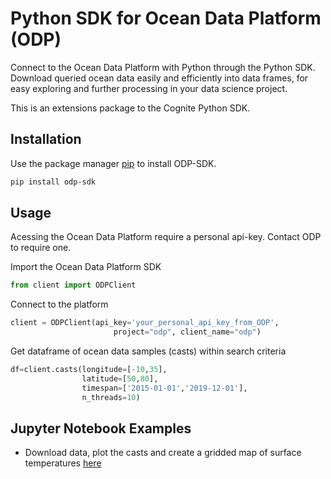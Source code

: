 # Python SDK for Ocean Data Platform (ODP)

Connect to the Ocean Data Platform with Python through the Python SDK. Download queried ocean data easily and efficiently into data frames, for easy exploring and further processing in your data science project.

This is an extensions package to the Cognite Python SDK.

## Installation

Use the package manager [pip](https://pip.pypa.io/en/stable/) to install ODP-SDK.

```bash
pip install odp-sdk
```

## Usage

Acessing the Ocean Data Platform require a personal api-key. Contact ODP to require one.

Import the Ocean Data Platform SDK 
```python
from client import ODPClient
```
Connect to the platform
```python
client = ODPClient(api_key='your_personal_api_key_from_ODP',
                       project="odp", client_name="odp")
```
Get dataframe of ocean data samples (casts) within search criteria

```python
df=client.casts(longitude=[-10,35],
                latitude=[50,80],
                timespan=['2015-01-01','2019-12-01'],
                n_threads=10) 
```
## Jupyter Notebook Examples 
- Download data, plot the casts and create a gridded map of surface temperatures [here](https://github.com/C4IROcean/ODP-SDK/blob/master/Examples/ExampleNotebook-01.ipynb)
